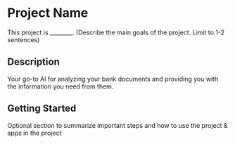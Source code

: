 # Project Name
This project is ________. (Describe the main goals of the project. Limit to 1-2 sentences)

## Description
Your go-to AI for analyzing your bank documents and providing you with the information you need from them.

## Getting Started
Optional section to summarize important steps and how to use the project & apps in the project

